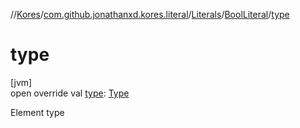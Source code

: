 //[Kores](../../../../index.md)/[com.github.jonathanxd.kores.literal](../../index.md)/[Literals](../index.md)/[BoolLiteral](index.md)/[type](type.md)

# type

[jvm]\
open override val [type](type.md): [Type](https://docs.oracle.com/javase/8/docs/api/java/lang/reflect/Type.html)

Element type
